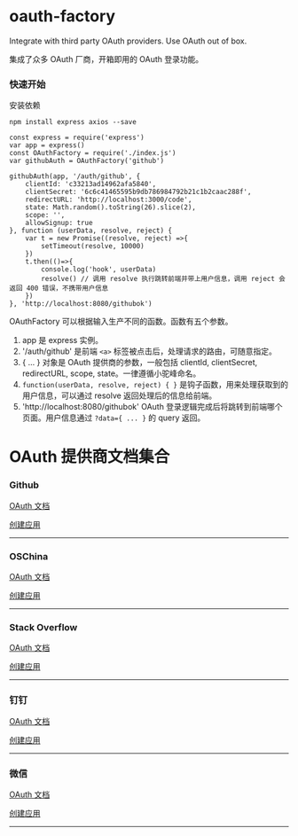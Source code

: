 # oauth-factory
Integrate with third party OAuth providers. Use OAuth out of box.

集成了众多 OAuth 厂商，开箱即用的 OAuth 登录功能。

### 快速开始

安装依赖

`npm install express axios --save`

```
const express = require('express')
var app = express()
const OAuthFactory = require('./index.js')
var githubAuth = OAuthFactory('github')

githubAuth(app, '/auth/github', {
    clientId: 'c33213ad14962afa5840',
    clientSecret: '6c6c41465595b9db786984792b21c1b2caac288f',
    redirectURL: 'http://localhost:3000/code',
    state: Math.random().toString(26).slice(2),
    scope: '',
    allowSignup: true
}, function (userData, resolve, reject) {
    var t = new Promise((resolve, reject) =>{
        setTimeout(resolve, 10000)
    })
    t.then(()=>{
        console.log('hook', userData)
        resolve() // 调用 resolve 执行跳转前端并带上用户信息，调用 reject 会返回 400 错误，不携带用户信息
    })
}, 'http://localhost:8080/githubok')
```

OAuthFactory 可以根据输入生产不同的函数。函数有五个参数。
1. app 是 express 实例。
2. '/auth/github' 是前端 `<a>` 标签被点击后，处理请求的路由，可随意指定。
3. { ... } 对象是 OAuth 提供商的参数，一般包括 clientId, clientSecret, redirectURL, scope, state。一律遵循小驼峰命名。
4. `function(userData, resolve, reject) { }` 是钩子函数，用来处理获取到的用户信息，可以通过 resolve 返回处理后的信息给前端。
5. 'http://localhost:8080/githubok' OAuth 登录逻辑完成后将跳转到前端哪个页面。用户信息通过 `?data={ ... }` 的 query 返回。

# OAuth 提供商文档集合

### Github
[OAuth 文档](https://developer.github.com/apps/building-oauth-apps/authorizing-oauth-apps/)

[创建应用](https://github.com/settings/applications/new)


--------------------

### OSChina
[OAuth 文档](https://www.oschina.net/openapi/docs)

[创建应用](https://www.oschina.net/openapi/client/edit)

--------------------

### Stack Overflow
[OAuth 文档](https://api.stackexchange.com/docs/authentication)

[创建应用](https://stackapps.com/apps/oauth/register)

--------------------

### 钉钉
[OAuth 文档](https://open-doc.dingtalk.com/docs/doc.htm?spm=a219a.7629140.0.0.7f5f4a97IkrkFE&treeId=385&articleId=104968&docType=1#s1)

[创建应用](https://open-dev.dingtalk.com/#/loginAndShareApp)

--------------------

### 微信
[OAuth 文档](https://open.weixin.qq.com/cgi-bin/showdocument?action=dir_list&t=resource/res_list&verify=1&id=open1419316505&token=&lang=zh_CN)

[创建应用](https://open.weixin.qq.com)

--------------------